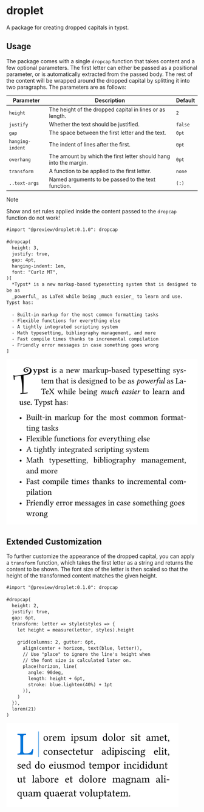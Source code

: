 # droplet
A package for creating dropped capitals in typst.

## Usage
The package comes with a single `dropcap` function that takes content and a few optional parameters. The first letter can either be passed as a positional parameter, or is automatically extracted from the passed body. The rest of the content will be wrapped around the dropped capital by splitting it into two paragraphs. The parameters are as follows:

| Parameter        | Description                                                       | Default |
|------------------|-------------------------------------------------------------------|---------|
| `height`         | The height of the dropped capital in lines or as length.          | `2`     |
| `justify`        | Whether the text should be justified.                             | `false` |
| `gap`            | The space between the first letter and the text.                  | `0pt`   |
| `hanging-indent` | The indent of lines after the first.                              | `0pt`   |
| `overhang`       | The amount by which the first letter should hang into the margin. | `0pt`   |
| `transform`      | A function to be applied to the first letter.                     | `none`  |
| `..text-args`    | Named arguments to be passed to the text function.                      | `(:)`   |

> [!NOTE]
> Show and set rules applied inside the content passed to the `dropcap` function do not work!

```typ
#import "@preview/droplet:0.1.0": dropcap

#dropcap(
  height: 3,
  justify: true,
  gap: 4pt,
  hanging-indent: 1em,
  font: "Curlz MT",
)[
  *Typst* is a new markup-based typesetting system that is designed to be as
  _powerful_ as LaTeX while being _much easier_ to learn and use. Typst has:

  - Built-in markup for the most common formatting tasks
  - Flexible functions for everything else
  - A tightly integrated scripting system
  - Math typesetting, bibliography management, and more
  - Fast compile times thanks to incremental compilation
  - Friendly error messages in case something goes wrong
]
```

![Result of example code.](assets/example.svg)

## Extended Customization
To further customize the appearance of the dropped capital, you can apply a `transform` function, which takes the first letter as a string and returns the content to be shown. The font size of the letter is then scaled so that the height of the transformed content matches the given height.

```typ
#import "@preview/droplet:0.1.0": dropcap

#dropcap(
  height: 2,
  justify: true,
  gap: 6pt,
  transform: letter => style(styles => {
    let height = measure(letter, styles).height

    grid(columns: 2, gutter: 6pt,
      align(center + horizon, text(blue, letter)),
      // Use "place" to ignore the line's height when
      // the font size is calculated later on.
      place(horizon, line(
        angle: 90deg,
        length: height + 6pt,
        stroke: blue.lighten(40%) + 1pt
      )),
    )
  }),
  lorem(21)
)

```

![Result of example code.](assets/example-transform.svg)
